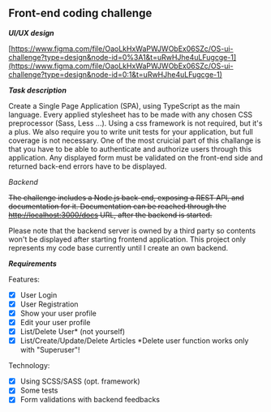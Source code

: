 ## Front-end coding challenge

***UI/UX design***

[https://www.figma.com/file/OaoLkHxWaPWJWObEx06SZc/OS-ui-challenge?type=design&node-id=0%3A1&t=uRwHJhe4uLFugcge-1](https://www.figma.com/file/OaoLkHxWaPWJWObEx06SZc/OS-ui-challenge?type=design&node-id=0:1&t=uRwHJhe4uLFugcge-1)

***Task description***

Create a Single Page Application (SPA), using TypeScript as the main language. Every applied stylesheet has to be made with any chosen CSS preprocessor (Sass, Less ...). Using a css framework is not required, but it's a plus. We also require you to write unit tests for your application, but full coverage is not necessary. One of the most cruicial part of this challange is that you have to be able to authenticate and authorize users through this application. Any displayed form must be validated on the front-end side and returned back-end errors have to be displayed.

*Backend*

~~The challenge includes a Node.js back-end, exposing a REST API, and documentation for it. Documentation can be reached through the [http://localhost:3000/docs](http://localhost:3000/docs  "http://localhost:3000/docs") URL, after the backend is started.~~

Please note that the backend server is owned by a third party so contents won't be displayed after starting frontend application. This project only represents my code base currently until I create an own backend.

***Requirements***

Features:
 - [x] User Login
 - [x] User Registration
 - [x] Show your user profile
 - [x] Edit your user profile
 - [x] List/Delete User* (not yourself)
 - [x] List/Create/Update/Delete Articles
 *Delete user function works only with "Superuser"!

Technology:
 - [x] Using SCSS/SASS (opt. framework)
 - [x] Some tests
 - [x] Form validations with backend feedbacks